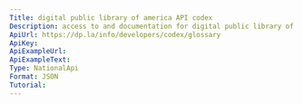 ```yaml
---
Title: digital public library of america API codex
Description: access to and documentation for digital public library of america data.
ApiUrl: https://dp.la/info/developers/codex/glossary
ApiKey:
ApiExampleUrl:
ApiExampleText:
Type: NationalApi
Format: JSON
Tutorial:
---
```

